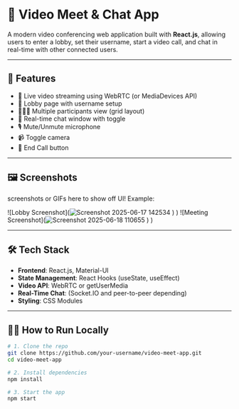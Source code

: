 # 💬 Video Meet & Chat App

A modern video conferencing web application built with **React.js**, allowing users to enter a lobby, set their username, start a video call, and chat in real-time with other connected users.

---

## 🚀 Features

- 🎥 Live video streaming using WebRTC (or MediaDevices API)
- 👤 Lobby page with username setup
- 🧑‍🤝‍🧑 Multiple participants view (grid layout)
- 💬 Real-time chat window with toggle
- 🎙 Mute/Unmute microphone
- 📹 Toggle camera
- 🔴 End Call button
---

## 🖼️ Screenshots
 screenshots or GIFs here to show off UI! Example:

![Lobby Screenshot](![Screenshot 2025-06-17 142534](https://github.com/user-attachments/assets/54b39672-1813-4fff-a14e-835a8d0c9019)
)
)
![Meeting Screenshot](![Screenshot 2025-06-18 110655](https://github.com/user-attachments/assets/fb57ef84-53af-4bb7-b43b-e3ca44611083)
)
)

---

## 🛠 Tech Stack

- **Frontend**: React.js, Material-UI
- **State Management**: React Hooks (useState, useEffect)
- **Video API**: WebRTC or getUserMedia
- **Real-Time Chat**: (Socket.IO and peer-to-peer depending)
- **Styling**: CSS Modules

---

## 🧑‍💻 How to Run Locally

```bash
# 1. Clone the repo
git clone https://github.com/your-username/video-meet-app.git
cd video-meet-app

# 2. Install dependencies
npm install

# 3. Start the app
npm start
